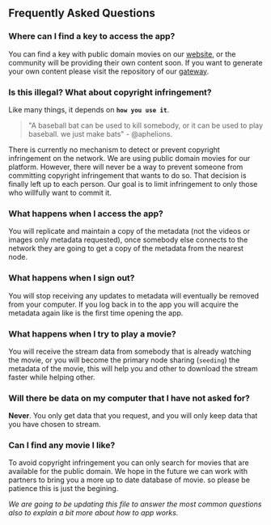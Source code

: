 ## Frequently Asked Questions

### Where can I find a key to access the app?
You can find a key with public domain movies on our [website](http://watchitapp.site), or the community will be providing their own content soon.
If you want to generate your own content please visit the repository of our [gateway](https://github.com/ZorrillosDev/watchit-gateway).

### Is this illegal? What about copyright infringement?

Like many things, it depends on **`how you use it`**. 
> "A baseball bat can be used to kill somebody, or it can be used to play baseball. we just make bats" - @aphelions.

There is currently no mechanism to detect or prevent copyright infringement on the network. 
We are using public domain movies for our platform. 
However, there will never be a way to prevent someone from committing copyright infringement that wants to do so. 
That decision is finally left up to each person. Our goal is to limit infringement to only those who willfully want to commit it.

### What happens when I access the app?

You will replicate and maintain a copy of the metadata (not the videos or images only metadata requested), once somebody else connects to the network 
they are going to get a copy of the metadata from the nearest node.

### What happens when I sign out?

You will stop receiving any updates to  metadata will eventually be removed from your computer. 
If you log back in to the app you will acquire the metadata again like is the first time opening the app.

### What happens when I try to play a movie?


You will receive the stream data from somebody that is already watching the movie, 
or you will become the primary node sharing (`seeding`) the metadata of the movie, this will help you and other 
to download the stream faster while helping other.

### Will there be data on my computer that I have not asked for?

**Never**. You only get data that you request, and you will only keep data that you have chosen to stream.

### Can I find any movie I like?

To avoid copyright infringement you can only search for movies that are available for the public domain.
 We hope in the future we can work with partners to bring you a more up to date database of movie. so please be patience 
 this is just the begining.

*We are going to be updating this file to answer the most common questions also to explain a bit more about how to app works.*
